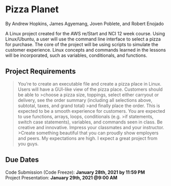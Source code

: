 # Pizza Planet
By Andrew Hopkins, James Agyemang, Joven Poblete, and Robert Enojado</br>

A Linux project created for the AWS re/Start and NCI 12 week course. Using Linux/Ubuntu, a user will use the command line interface to select a pizza for purchase. The core of the project will be using scripts to simulate the customer experience. Linux concepts and commands learned in the lessons will be incorporated, such as variables, conditionals, and functions.

## Project Requirements
>You’re to create an executable file and create a pizza place in Linux. Users will have a GUI-like view of the pizza place. Customers should be able to >choose a pizza size, toppings, select either carryout or delivery, see the order summary (including all selections above, subtotal, taxes, and grand total) >and finally place the order. This is expected to be a smooth experience for customers. You are expected to use functions, arrays, loops, conditionals (e.g. >if statements, switch case statements), variables, and commands seen in class. Be creative and innovative. Impress your classmates and your instructor. >Create something beautiful that you can proudly show employers and peers. My expectations are high. I expect a great project from you guys.

## Due Dates
Code Submission (Code Freeze): **January 28th, 2021 by 11:59 PM**</br>
Project Presentation: **January 29th, 2021 @9:00 AM**

